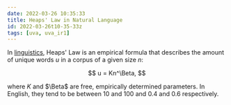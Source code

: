 ```yaml
---
date: 2022-03-26 10:35:33
title: Heaps' Law in Natural Language
id: 2022-03-26t10-35-33z
tags: [uva, uva_ir1]
---
```


In [linguistics](./2021-12-20t10-50-39z.md), Heaps' Law is an empirical formula
that describes the amount of unique words $u$ in a corpus of a given size $n$:

$$
u = Kn^\Beta,
$$

where $K$ and $\Beta$ are free, empirically determined parameters. In English,
they tend to be between 10 and 100 and 0.4 and 0.6 respectively.
